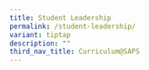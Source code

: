 ```yaml
---
title: Student Leadership
permalink: /student-leadership/
variant: tiptap
description: ""
third_nav_title: Curriculum@SAPS
---
```

